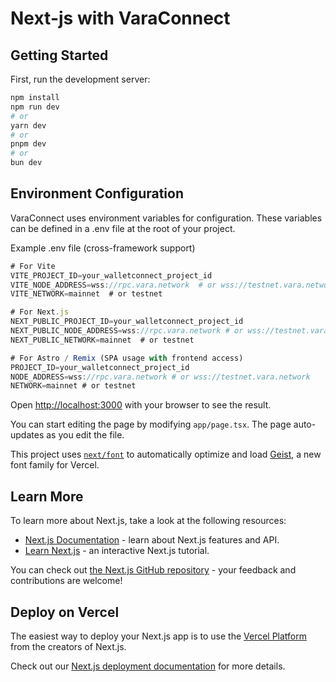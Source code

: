 # Next-js with VaraConnect

## Getting Started

First, run the development server:

```bash
npm install
npm run dev
# or
yarn dev
# or
pnpm dev
# or
bun dev
```
## Environment Configuration

VaraConnect uses environment variables for configuration. These variables can be defined in a .env file at the root of your project.

Example .env file (cross-framework support)

```jsx
# For Vite
VITE_PROJECT_ID=your_walletconnect_project_id
VITE_NODE_ADDRESS=wss://rpc.vara.network  # or wss://testnet.vara.network
VITE_NETWORK=mainnet  # or testnet

# For Next.js
NEXT_PUBLIC_PROJECT_ID=your_walletconnect_project_id
NEXT_PUBLIC_NODE_ADDRESS=wss://rpc.vara.network # or wss://testnet.vara.network
NEXT_PUBLIC_NETWORK=mainnet  # or testnet

# For Astro / Remix (SPA usage with frontend access)
PROJECT_ID=your_walletconnect_project_id
NODE_ADDRESS=wss://rpc.vara.network # or wss://testnet.vara.network
NETWORK=mainnet # or testnet
```

Open [http://localhost:3000](http://localhost:3000) with your browser to see the result.

You can start editing the page by modifying `app/page.tsx`. The page auto-updates as you edit the file.

This project uses [`next/font`](https://nextjs.org/docs/app/building-your-application/optimizing/fonts) to automatically optimize and load [Geist](https://vercel.com/font), a new font family for Vercel.

## Learn More

To learn more about Next.js, take a look at the following resources:

- [Next.js Documentation](https://nextjs.org/docs) - learn about Next.js features and API.
- [Learn Next.js](https://nextjs.org/learn) - an interactive Next.js tutorial.

You can check out [the Next.js GitHub repository](https://github.com/vercel/next.js) - your feedback and contributions are welcome!

## Deploy on Vercel

The easiest way to deploy your Next.js app is to use the [Vercel Platform](https://vercel.com/new?utm_medium=default-template&filter=next.js&utm_source=create-next-app&utm_campaign=create-next-app-readme) from the creators of Next.js.

Check out our [Next.js deployment documentation](https://nextjs.org/docs/app/building-your-application/deploying) for more details.
